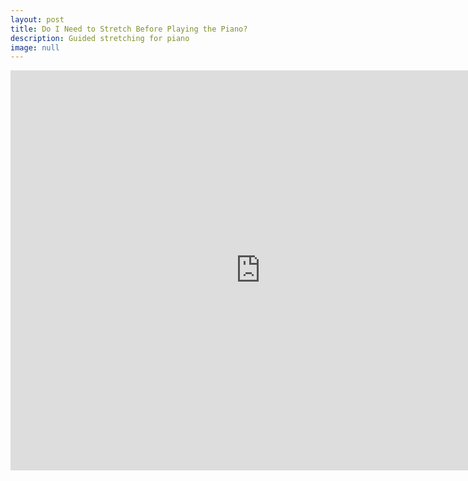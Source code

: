 ```yaml
---
layout: post
title: Do I Need to Stretch Before Playing the Piano?
description: Guided stretching for piano
image: null
---
```

<iframe width="800" height="640" src="https://www.youtube.com/embed/FCZsJNfznpg" frameborder="0" allow="accelerometer; encrypted-media; gyroscope; picture-in-picture" allowfullscreen align="middle"></iframe>
